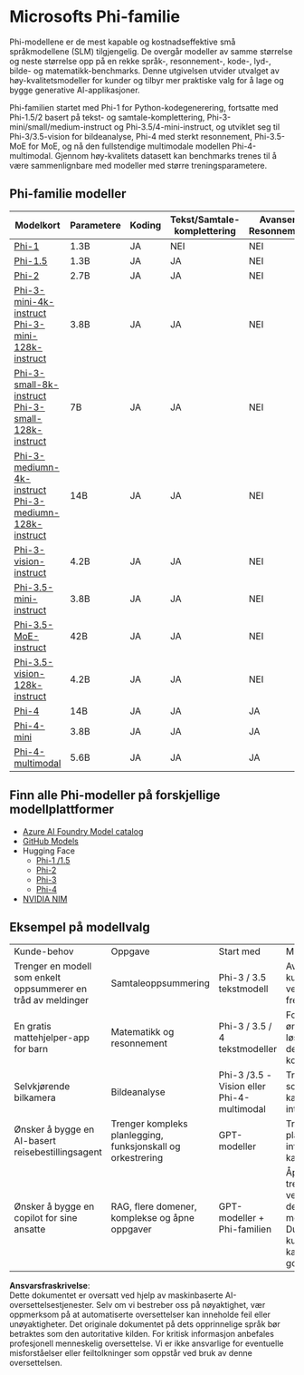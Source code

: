 # Microsofts Phi-familie

Phi-modellene er de mest kapable og kostnadseffektive små språkmodellene (SLM) tilgjengelig. De overgår modeller av samme størrelse og neste størrelse opp på en rekke språk-, resonnement-, kode-, lyd-, bilde- og matematikk-benchmarks. Denne utgivelsen utvider utvalget av høy-kvalitetsmodeller for kunder og tilbyr mer praktiske valg for å lage og bygge generative AI-applikasjoner.

Phi-familien startet med Phi-1 for Python-kodegenerering, fortsatte med Phi-1.5/2 basert på tekst- og samtale-komplettering, Phi-3-mini/small/medium-instruct og Phi-3.5/4-mini-instruct, og utviklet seg til Phi-3/3.5-vision for bildeanalyse, Phi-4 med sterkt resonnement, Phi-3.5-MoE for MoE, og nå den fullstendige multimodale modellen Phi-4-multimodal. Gjennom høy-kvalitets datasett kan benchmarks trenes til å være sammenlignbare med modeller med større treningsparametere.

## Phi-familie modeller 

<div style="font-size:8px">

| Modelkort |Parametere|Koding|Tekst/Samtale-komplettering|Avansert Resonnement| Bilde | Lyd | MoE
| - | -  | - | - |- |- |- |- |
|[Phi-1](https://huggingface.co/microsoft/phi-1)|1.3B| JA| NEI | NEI |NEI |NEI |NEI |
|[Phi-1.5](https://huggingface.co/microsoft/phi-1_5)|1.3B| JA|JA| NEI |NEI |NEI |NEI |
|[Phi-2](https://huggingface.co/microsoft/phi-1_5)|2.7B| JA|JA| NEI |NEI |NEI |NEI |
|[Phi-3-mini-4k-instruct](https://huggingface.co/microsoft/Phi-3-mini-4k-instruct)<br/>[Phi-3-mini-128k-instruct](https://huggingface.co/microsoft/Phi-3-mini-128k-instruct)|3.8B| JA|JA| NEI |NEI |NEI |NEI |
|[Phi-3-small-8k-instruct](https://huggingface.co/microsoft/Phi-3-small-8k-instruct)<br/>[Phi-3-small-128k-instruct](https://huggingface.co/microsoft/Phi-3-small-128k-instruct)<br/>|7B| JA|JA| NEI |NEI |NEI |NEI |
|[Phi-3-mediumn-4k-instruct](https://huggingface.co/microsoft/Phi-3-medium-4k-instruct)<br>[Phi-3-mediumn-128k-instruct](https://huggingface.co/microsoft/Phi-3-medium-128k-instruct)|14B|JA|JA| NEI |NEI |NEI |NEI |
|[Phi-3-vision-instruct](https://huggingface.co/microsoft/Phi-3-vision-128k-instruct)|4.2B|JA|JA|NEI |NEI |NEI |NEI |
|[Phi-3.5-mini-instruct](https://huggingface.co/microsoft/Phi-3.5-mini-instruct)|3.8B|JA|JA| NEI |NEI |NEI |NEI |
|[Phi-3.5-MoE-instruct](https://huggingface.co/microsoft/Phi-3.5-MoE-instruct)|42B|JA|JA| NEI |NEI |NEI |JA |
|[Phi-3.5-vision-128k-instruct](https://huggingface.co/microsoft/Phi-3.5-vision-instruct)|4.2B|JA|JA| NEI |JA |NEI |NEI |
|[Phi-4](https://huggingface.co/microsoft/phi-4)|14B|JA|JA| JA |NEI |NEI |NEI |
|[Phi-4-mini](../../../../../md/01.Introduction/01)|3.8B|JA|JA| JA |NEI |NEI |NEI |
|[Phi-4-multimodal](../../../../../md/01.Introduction/01)|5.6B|JA|JA| JA |JA |JA |NEI |

</div>

## **Finn alle Phi-modeller på forskjellige modellplattformer** 

- [Azure AI Foundry Model catalog](https://ai.azure.com/explore/models?selectedCollection=phi)
- [GitHub Models](https://github.com/marketplace?query=Phi&type=models)
- Hugging Face
  - [Phi-1 /1.5](https://huggingface.co/collections/microsoft/phi-1-6626e29134744e94e222d572)
  - [Phi-2](https://huggingface.co/microsoft/phi-2)
  - [Phi-3](https://huggingface.co/collections/microsoft/phi-3-6626e15e9585a200d2d761e3)
  - [Phi-4](https://huggingface.co/collections/microsoft/phi-4-677e9380e514feb5577a40e4) 
- [NVIDIA NIM](https://build.nvidia.com/search?q=Phi)

## Eksempel på modellvalg

| | | | |
|-|-|-|-|
|Kunde-behov|Oppgave|Start med|Mer detaljer|
|Trenger en modell som enkelt oppsummerer en tråd av meldinger|Samtaleoppsummering|Phi-3 / 3.5 tekstmodell|Avgjørende her er at kunden har en veldefinert og rett frem språkoppgave|
|En gratis mattehjelper-app for barn|Matematikk og resonnement|Phi-3 / 3.5 / 4 tekstmodeller|Fordi appen er gratis ønsker kundene en løsning som ikke gir dem løpende kostnader|
|Selvkjørende bilkamera|Bildeanalyse|Phi-3 /3.5 -Vision eller Phi-4-multimodal|Trenger en løsning som kan fungere på kanten uten internett|
|Ønsker å bygge en AI-basert reisebestillingsagent|Trenger kompleks planlegging, funksjonskall og orkestrering|GPT-modeller|Trenger evne til å planlegge, hente informasjon via API-kall og utføre|
|Ønsker å bygge en copilot for sine ansatte|RAG, flere domener, komplekse og åpne oppgaver|GPT-modeller + Phi-familien|Åpen oppgave, trenger bredere verdensforståelse, derfor er en større modell mer egnet. Du må dele opp kunnskapsinnholdet, kanskje en SLM er god for deg|

**Ansvarsfraskrivelse**:  
Dette dokumentet er oversatt ved hjelp av maskinbaserte AI-oversettelsestjenester. Selv om vi bestreber oss på nøyaktighet, vær oppmerksom på at automatiserte oversettelser kan inneholde feil eller unøyaktigheter. Det originale dokumentet på dets opprinnelige språk bør betraktes som den autoritative kilden. For kritisk informasjon anbefales profesjonell menneskelig oversettelse. Vi er ikke ansvarlige for eventuelle misforståelser eller feiltolkninger som oppstår ved bruk av denne oversettelsen.